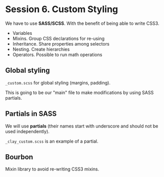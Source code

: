 # Session 6. Custom Styling

We have to use **SASS/SCSS**. With the benefit of being able to write CSS3.

- Variables
- Mixins. Group CSS declarations for re-using
- Inheritance. Share properties among selectors
- Nesting. Create hierarchies 
- Operators. Possible to run math operations

## Global styling

`_custom.scss` for global styling (margins, padding).

This is going to be our "main" file to make modifications by using SASS partials.


## Partials in SASS 

We will use **partials** (their names start with underscore and should not be used independently).

`_clay_custom.scss` is an example of a partial.


## Bourbon

Mixin library to avoid re-writing CSS3 mixins.



